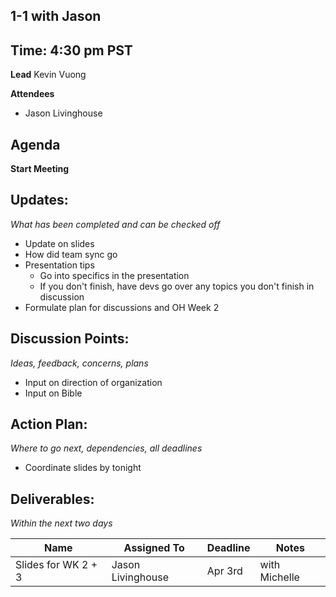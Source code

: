 ## 1-1 with Jason

## Time: 4:30 pm PST

**Lead**
Kevin Vuong

**Attendees**

* Jason Livinghouse

## Agenda
**Start Meeting**

## Updates:
*What has been completed and can be checked off*

* Update on slides 
* How did team sync go
* Presentation tips 
  * Go into specifics in the presentation
  * If you don't finish, have devs go over any topics you don't finish in discussion
* Formulate plan for discussions and OH Week 2

## Discussion Points:
*Ideas, feedback, concerns, plans*
* Input on direction of organization
* Input on Bible

## Action Plan:
*Where to go next, dependencies, all deadlines*
* Coordinate slides by tonight

## Deliverables:
*Within the next two days*

Name  | Assigned To | Deadline | Notes
------|-------------|----------|------
 Slides for WK 2 + 3 | Jason Livinghouse | Apr 3rd  | with Michelle 
